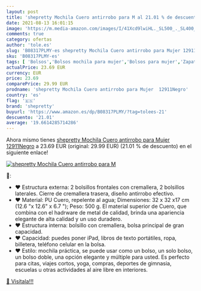 ```yaml
---
layout: post
title: 'shepretty Mochila Cuero antirrobo para M al 21.01 % de descuento'
date: 2021-08-13 16:01:15
image: 'https://m.media-amazon.com/images/I/41Xcd9lwiHL._SL500_._SL400_.jpg'
comments: true
category: ofertas
author: 'tole.es'
slug: 'B08317PLMY-es shepretty Mochila Cuero antirrobo para Mujer 12911Negro'
sku: 'B08317PLMY-es'
tags: [ 'Bolsos','Bolsos mochila para mujer','Bolsos para mujer','Zapatos y complementos','mochila','shepretty', ]
actualPrice: 23.69 EUR
currency: EUR
price: 23.69
comparePrice: 29.99 EUR
prodname: 'shepretty Mochila Cuero antirrobo para Mujer  12911Negro'
country: 'es'
flag: '🇪🇸'
brand: 'shepretty'
buyurl: 'https://www.amazon.es/dp/B08317PLMY/?tag=tolees-21'
descuento: '21.01'
average: '19.6614285714286'
---
```


Ahora mismo tienes [shepretty Mochila Cuero antirrobo para Mujer  12911Negro](https://www.amazon.es/dp/B08317PLMY/?tag=tolees-21) a 23.69 EUR (original: 29.99 EUR) (21.01 %  de descuento) en el siguiente enlace!

[![shepretty Mochila Cuero antirrobo para M](https://m.media-amazon.com/images/I/41Xcd9lwiHL._SL500_._SL400_.jpg)](https://www.amazon.es/dp/B08317PLMY/?tag=tolees-21)

🔎:

- ❤ Estructura externa: 2 bolsillos frontales con cremallera, 2 bolsillos laterales. Cierre de cremallera trasera, diseño antirrobo efectivo.
- ❤ Material: PU Cuero, repelente al agua; Dimensiones: 32 x 32 x17 cm (12.6 "x 12.6" x 6.7 "); Peso: 500 g. El material superior de Cuero, que combina con el hadrware de metal de calidad, brinda una apariencia elegante de alta calidad y un uso duradero.
- ❤ Estructura interna: bolsillo con cremallera, bolsa principal de gran capacidad.
- ❤ Capacidad: puedes poner iPad, libros de texto portátiles, ropa, billetera, teléfono celular en la bolsa.
- ❤ Estilo: mochila práctica, se puede usar como un bolso, un solo bolso, un bolso doble, una opción elegante y múltiple para usted. Es perfecto para citas, viajes cortos, yoga, compras, deportes de gimnasia, escuelas u otras actividades al aire libre en interiores.

[🛒 Visítala!!!](https://www.amazon.es/dp/B08317PLMY/?tag=tolees-21)
